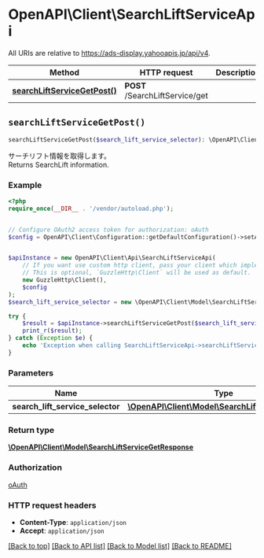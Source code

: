 # OpenAPI\Client\SearchLiftServiceApi

All URIs are relative to https://ads-display.yahooapis.jp/api/v4.

Method | HTTP request | Description
------------- | ------------- | -------------
[**searchLiftServiceGetPost()**](SearchLiftServiceApi.md#searchLiftServiceGetPost) | **POST** /SearchLiftService/get | 


## `searchLiftServiceGetPost()`

```php
searchLiftServiceGetPost($search_lift_service_selector): \OpenAPI\Client\Model\SearchLiftServiceGetResponse
```



<div lang=\"ja\">サーチリフト情報を取得します。</div> <div lang=\"en\">Returns SearchLift information.</div>

### Example

```php
<?php
require_once(__DIR__ . '/vendor/autoload.php');


// Configure OAuth2 access token for authorization: oAuth
$config = OpenAPI\Client\Configuration::getDefaultConfiguration()->setAccessToken('YOUR_ACCESS_TOKEN');


$apiInstance = new OpenAPI\Client\Api\SearchLiftServiceApi(
    // If you want use custom http client, pass your client which implements `GuzzleHttp\ClientInterface`.
    // This is optional, `GuzzleHttp\Client` will be used as default.
    new GuzzleHttp\Client(),
    $config
);
$search_lift_service_selector = new \OpenAPI\Client\Model\SearchLiftServiceSelector(); // \OpenAPI\Client\Model\SearchLiftServiceSelector

try {
    $result = $apiInstance->searchLiftServiceGetPost($search_lift_service_selector);
    print_r($result);
} catch (Exception $e) {
    echo 'Exception when calling SearchLiftServiceApi->searchLiftServiceGetPost: ', $e->getMessage(), PHP_EOL;
}
```

### Parameters

Name | Type | Description  | Notes
------------- | ------------- | ------------- | -------------
 **search_lift_service_selector** | [**\OpenAPI\Client\Model\SearchLiftServiceSelector**](../Model/SearchLiftServiceSelector.md)|  | [optional]

### Return type

[**\OpenAPI\Client\Model\SearchLiftServiceGetResponse**](../Model/SearchLiftServiceGetResponse.md)

### Authorization

[oAuth](../../README.md#oAuth)

### HTTP request headers

- **Content-Type**: `application/json`
- **Accept**: `application/json`

[[Back to top]](#) [[Back to API list]](../../README.md#endpoints)
[[Back to Model list]](../../README.md#models)
[[Back to README]](../../README.md)
